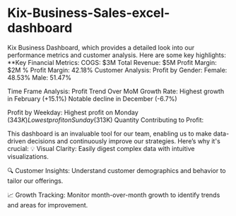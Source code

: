 # Kix-Business-Sales-excel-dashboard

Kix Business Dashboard, which provides a detailed look into our performance metrics and customer analysis. Here are some key highlights:
**Key Financial Metrics:
COGS: $3M
Total Revenue: $5M
Profit Margin: $2M
% Profit Margin: 42.18%
Customer Analysis:
Profit by Gender:
Female: 48.53%
Male: 51.47%

Time Frame Analysis:
Profit Trend Over MoM Growth Rate:
Highest growth in February (+15.1%)
Notable decline in December (-6.7%)

Profit by Weekday:
Highest profit on Monday ($343K)
Lowest profit on Sunday ($313K)
Quantity Contributing to Profit:

This dashboard is an invaluable tool for our team, enabling us to make data-driven decisions and continuously improve our strategies. Here’s why it's crucial:
💡 Visual Clarity: Easily digest complex data with intuitive visualizations.

🔍 Customer Insights: Understand customer demographics and behavior to tailor our offerings.

📈 Growth Tracking: Monitor month-over-month growth to identify trends and areas for improvement.

